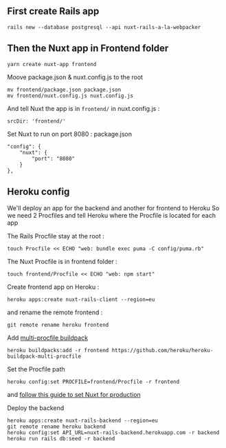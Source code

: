 ## First create Rails app

    rails new --database postgresql --api nuxt-rails-a-la-webpacker 

## Then the Nuxt app in Frontend folder

    yarn create nuxt-app frontend  

Moove package.json & nuxt.config.js to the root

    mv frontend/package.json package.json  
    mv frontend/nuxt.config.js nuxt.config.js  

And tell Nuxt the app is in `frontend/` in nuxt.config.js :

    srcDir: 'frontend/'

Set Nuxt to run on port 8080 :
package.json

    "config": {  
        "nuxt": {  
    	    "port": "8080"  
        }  
    },

## Heroku config

We'll deploy an app for the backend and another for frontend to Heroku 
So we need 2 Procfiles and tell Heroku where the Procfile is located for each app

The Rails Procfile stay at the root :

    touch Procfile << ECHO "web: bundle exec puma -C config/puma.rb"  

The Nuxt Procfile is in frontend folder :

    touch frontend/Procfile << ECHO "web: npm start"  

Create frontend app on Heroku :

    heroku apps:create nuxt-rails-client --region=eu  

and rename the remote frontend :

    git remote rename heroku frontend  

Add [multi-procfile buildpack](https://github.com/heroku/heroku-buildpack-multi-procfile) 

    heroku buildpacks:add -r frontend https://github.com/heroku/heroku-buildpack-multi-procfile

Set the Procfile path 

    heroku config:set PROCFILE=frontend/Procfile -r frontend  

and [follow this guide to set Nuxt for production](nuxtjs.org/faq/heroku-deployment/)
  
Deploy the backend

    heroku apps:create nuxt-rails-backend --region=eu  
    git remote rename heroku backend  
    heroku config:set API_URL=nuxt-rails-backend.herokuapp.com -r backend  
    heroku run rails db:seed -r backend

